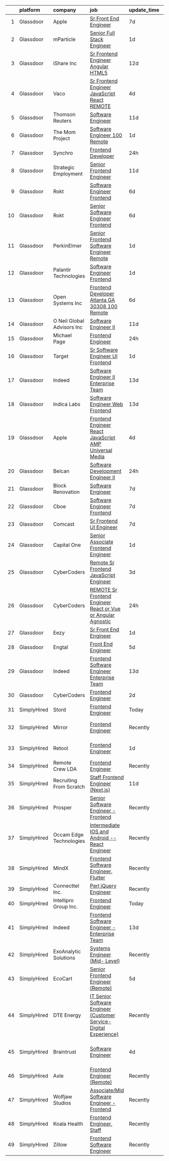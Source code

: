 

|    | platform    | company                     | job                                                                                                                                                                                                                                                                                                                                                                                                                                                                                                                                                                                                                                                                                                                                                                                                                                                                                                                                                                                                                                                                                                                                                                                                                                                                                                                                                                                                                                                                                                                                                                              | update_time   | location                       |
|---:|:------------|:----------------------------|:---------------------------------------------------------------------------------------------------------------------------------------------------------------------------------------------------------------------------------------------------------------------------------------------------------------------------------------------------------------------------------------------------------------------------------------------------------------------------------------------------------------------------------------------------------------------------------------------------------------------------------------------------------------------------------------------------------------------------------------------------------------------------------------------------------------------------------------------------------------------------------------------------------------------------------------------------------------------------------------------------------------------------------------------------------------------------------------------------------------------------------------------------------------------------------------------------------------------------------------------------------------------------------------------------------------------------------------------------------------------------------------------------------------------------------------------------------------------------------------------------------------------------------------------------------------------------------|:--------------|:-------------------------------|
|  1 | Glassdoor   | Apple                       | [Sr Front End Engineer](https://www.glassdoor.com/partner/jobListing.htm?pos=118&ao=1110586&s=58&guid=0000018286926fa0a03ed787869c70e0&src=GD_JOB_AD&t=SR&vt=w&cs=1_eb2eaa40&cb=1660115120628&jobListingId=1008049134428&cpc=AC285F3A3ECA6BB0&jrtk=3-0-1ga394s3hi9go801-1ga394s41jflv800-a6664dceee38e769--6NYlbfkN0BvKrLyj5gPmtZO9T8euul8TCxuuKNOtzRJOomxnwSEodTz2Bc-sPZlt2Zgji_QUXGCs1nJgiqYxkdoYKxlMSy-oSO6xbyQunhuIHYhFAkRdBXPAM_JekksZGz45q9c99zbFIP1AzGzJ1Li8_Jsigj3uJYj9lrEAXf_bSccBxPA-qHF33c6y5zbtHcvwkt_e78ncxxA9p-gGNygyyoF9UC0b4zwTrrM7oKbqw5ysFjcXkX_T50-QwZ93HHZExZ37HIaInR7v7Su7p3mJtWUkIIVegXO9bI6iwIA2XmhfE1-_mwiGNeLJKOZHNli5_q5MBjf9HHmg_L0iuabVNKicXZIfTUOPmzDwky91zkbfl5BFzrqZaL9BeBU1h7UkgVwcEk4dh4YEqPRKDgpEid_-KKalKmqaCyVEWxl2fXVUuNtT_NxW8yMNtE-ErD3ROc190zSlO0U_Dz9fEAhBJUeA1To9K-UQzDO1TMH942yXMI77FUd9IQxI5QPHwThcyg1ObO3sripk8ha0uEThcnttoLUsun3qtDpntvxlajCd_z9Ki9StAzDIU7RhoO8K2xEZc84nJjWd_SFrpqOE4TXhvB6Ty1KbZdMEkSj4FFwUtcl-i2HPhaGrUnBajsz6TjvCPQ9UDuBmIw8vwGNNavZgIOIzw0IaCJyO_w76TyejIq_-p19OaTbyUuQaWeJTO_JtUgZweQVRFg1Zi3tOP7H5zHSXMBHgKtDlSNSmQEXBCZ6Po8XOv4OE63WiDZ9axM634Nie-bobBHUPC2HUM1Z5C0XY7eeXbZkvF-l4rHZFUU68xzCm2PQU_NGuhlBwGsNQ3nPZ-qUspRHasAWKIYZPrmk-0mmorDU0jd2uVvmBX1GuYGqEfVw-mMrJ8ACMHzM0szU1HBwGyGcC0FRbO0o9e85CXa6L3dx9YnavTwB7OVbLt1PulrMS_l3CKK9H96levs%3D)                                                                                                                                                                                                                                                        | 7d            | Cupertino, CA                  |
|  2 | Glassdoor   | mParticle                   | [Senior Full Stack Engineer](https://www.glassdoor.com/partner/jobListing.htm?pos=129&ao=1110586&s=58&guid=0000018286926fa0a03ed787869c70e0&src=GD_JOB_AD&t=SR&vt=w&ea=1&cs=1_7c4ce6ac&cb=1660115120630&jobListingId=1008060678077&cpc=AC285F3A3ECA6BB0&jrtk=3-0-1ga394s3hi9go801-1ga394s41jflv800-16b993c3deab13cf--6NYlbfkN0As4jd5aSKiW_uIisjgg29AJq4kDcBvocvbMwgV2qt84RZnmGr_1l1iBSOC78XtD-ieKEvIY9gNBg88atMD_yTEvmNkWBZzXqxglfcxPTSDRMGlkRP8QNWV0_ntJnsE9CWGN-5z7NzG8axF4ezqIljLiZ1IR3NE82Zg9VjW07YzshrR-P4sXgA8BdTkzwIMamZ09iCorNzt7_5qN0wPV7Wqklmnl7OeRsNi7oTOnR6Mu2OMFda5f5AIc6YIWoC0jZpB6GATR01FFT1HZvk_Mz6extDTcZ-LLSY25e7o5MOHiTXH--1CoSyZsSzo83UzalrwfIjUXSH_qPOyyM3nR-tzVmY4RSGQPK2_KFaMIpCemH37ls1ulWg-RLxx90hlW2v2ldioN308vrsJl_xRgVSn9rfR_Mmv_z6xagmIwa2km_ldlSWgCN1_olFCehdWbDAKuTESDLfvmXnTrhA8zFuF-bK9rYe05mmN6YMnbWMMc8_VkXoxBf_HLHvD3kbeiDG10rY1iPrqxA%3D%3D)                                                                                                                                                                                                                                                                                                                                                                                                                                                                                                                                                                                                                                                                                                | 1d            | Remote                         |
|  3 | Glassdoor   | iShare Inc                  | [Sr  Frontend Engineer  Angular  HTML5 ](https://www.glassdoor.com/partner/jobListing.htm?pos=101&ao=1110586&s=58&guid=0000018286926fa0a03ed787869c70e0&src=GD_JOB_AD&t=SR&vt=w&ea=1&cs=1_517aeb63&cb=1660115120624&jobListingId=1008035622507&cpc=2074D803CCF591E0&jrtk=3-0-1ga394s3hi9go801-1ga394s41jflv800-dbf0b3b27813526d--6NYlbfkN0D4nuovUOU2dPryPr7-xanE7ZFWASvaSyNm3BqXIbrO0g7KbumF70tKSTClwXMW9Nw6ylBgWEbP-wA7LdPub4uq9xNNR5kxVbMAop-p3QXpiL-QWxDzoxoeIDI-VxQmuAWK3NuHlhyKRowiFnZjcm9a59Rp01YIwTNAq3zOOVt9YeqZcgKJ1yHOVQpZ3UlOcralry45p83-Soen4bzlZ9UOSMrPz7YxFJRtJ47SEUTu9JII2i6fs13hUAKrmjwIl96yVRQ3jdozTboFq8Lc7NXY_Ew6GMTjOZkr7rqQ4WNznXWpg0Muaur_OH5RIKjxhCKjQpxAChiE8THKaIvEJA72M5iE7iCnyOv8lG3mAkTmmf7EoOhNPTCbY3hoaddRj3YBp6xKXl42T1FCGxRG7lzQ_zu83B-UQ1702_FlIbvD2QRaGOl60BX45byLdypNtcYRLsenTuUmptlI5Z9xPP08C1KRnU4wR7KsvA1fwS3gT8zhpRrrEpsPeK9NEAGJgJypjRN2brshNXAIlUM-GGmqiy4ElD_N1VU%3D)                                                                                                                                                                                                                                                                                                                                                                                                                                                                                                                                                                                                                                                                  | 12d           | Saint Louis, MO                |
|  4 | Glassdoor   | Vaco                        | [Sr Frontend Engineer  JavaScript   React    REMOTE](https://www.glassdoor.com/partner/jobListing.htm?pos=128&ao=1110586&s=58&guid=0000018286926fa0a03ed787869c70e0&src=GD_JOB_AD&t=SR&vt=w&ea=1&cs=1_81957af2&cb=1660115120630&jobListingId=1008055721737&cpc=AC285F3A3ECA6BB0&jrtk=3-0-1ga394s3hi9go801-1ga394s41jflv800-e62c4fd888b324f0--6NYlbfkN0D_sybMACCpf9B-677oK5j6rPldVB6BlrVvFjO_o-GJZbzuF-qh4PxErFUqfUsv_6vIiSguUh7rCcaoOHjuC4nwQWHyVfE2yyD6choEBl_OTJHzOm1lN3PimmSRi7JZxbA6f8tQ6CxNXFWV1Sxa-oxONrmEhqtFAIeB8jlCAXyPhM5BWErqFyVaKj-LSHZcnSUDvtc8h_i-fdUzDbVpiJz60BU74fNHK4Eeb4N909ShKIFmbZjPUaLn3H6NbE4BIPgq29RB108hWv7qYUfJ4Q-1FMcUtX0nbzApnYrhz7d0SMOq6ITg9Fa1IrRYnHVDEUVHcmJ0AoRp02SBfsyFP-E_nc5SbhgVMH8iFiTS4m7HcUJHrEuP0cVgLDFcRp5rF4kVE18a2HtPBL-rD_vXInl6ivtbjY6dF5YhbVxNfic_0OywXRXm9YECUZARYI6bvk-82Fe2K0fZqhno4xlf0uQGQCfANHPi_rUU2yyCu5PgbHjhWnT8TSeNqpT_MqUhdJKG97QnOOP021k1hsshotP6mssGuX-S1XBbbMI-vU3KLQ%3D%3D)                                                                                                                                                                                                                                                                                                                                                                                                                                                                                                                                                                                                                                        | 4d            | Remote                         |
|  5 | Glassdoor   | Thomson Reuters             | [Software Engineer](https://www.glassdoor.com/partner/jobListing.htm?pos=111&ao=1110586&s=58&guid=0000018286926fa0a03ed787869c70e0&src=GD_JOB_AD&t=SR&vt=w&cs=1_749faf1d&cb=1660115120625&jobListingId=1008037643607&cpc=AF02A54CD0F60729&jrtk=3-0-1ga394s3hi9go801-1ga394s41jflv800-c6047a9c90889601--6NYlbfkN0CjNG0qDFC9vBxfUJnRpXh8fasJ_-3AjV6caG0C4DoAxPxWfF7HPa6N0c8YxQi-oDAWFXCzFd4WqG3YvrJguhwaOB5bUsgunsto_YKdHxdSf2R7Ye8NPA9CFAnSGw6o9e_iHc325IGIZkU0WDaj75IILyQPTCVrGwFaqLKPPOr01Ppwjrt_ai3bBAjv6lmsTUO2la0VlZHgVDy7QoYclqHLWTDwGA0h66lzImitx62XT05wYhDlzKQj_iHWL2vC2Ul8uT3mmsBq142sZZ1LNzBslux7tALk8NflO8vqjDB3CHtQmk4Eq9MNpjO1YZCtxZYT0qV7XSdHmeYkW7w94jeQ-cBzsJ1aPetkpjoMWXTi8xnA5F1jxf1DOqqHomDnwNUnnRZr3yxK1ImHwFTcS4xfjywe4fIJoecRieGkCJBfr-wQWAm81A5wPORr3WF-4xThxOIET7B3_33sexzqL3imm20PQu29SGOO-a-5U0ac1y10GgXIXXsYS4tg6U1EK9IKc2pgTqs4IRvPuntCVwOFOjQYYNiJlRjNnyzEJmMJlQXR9WDkvPCEu3tlZft7J3LTilwbceydCRLzKszk9RYp5zr8bQrCUJt2kTGAwBQmevbpxEHZ2oZnebNuMjNVdYTSi-xM-ycmb7CzX8GPiaOGbExU3_iGZ20u_cXD6cvmnbspnNwhfGEfo80xtGIs9NIQLT3w9i-Gz0Zb7RBiuwd1S2on692ckC5_53dpZLUm5ObLSuTiWI7XIqwof-EsLWAnOsUXU0qVXLRz-urgvxJXs0qxClGXqdpSJErosXLrKUr23vPeoCNd3i3pP0ohBnC670UEPSJElMWZ_cxqSrQ4BJEwU91FnwxoULlYmCn5uNAI0axGUlxs7nImNxA8JLflHAEtP-HoxikESHbIXGt961T3TohzsMPOlqXKQ942rijqU1p_zJNQeT2n9NpDnLAW7P8csS5m39NOU-knJreEwtZiJAFsa9gGaeLafe-lmN0LVlSFuOqIeuvgWckXV3fA-dhKHqcagf36EKcaCtIjNBt-IdvngewVE_hbuw387JIhmWI0XvMdJR1BuKWoIZAZZ51OBvgmGg%3D%3D)                                                                                                              | 11d           | Ann Arbor, MI                  |
|  6 | Glassdoor   | The Mom Project             | [Software Engineer  100  Remote ](https://www.glassdoor.com/partner/jobListing.htm?pos=116&ao=1110586&s=58&guid=0000018286926fa0a03ed787869c70e0&src=GD_JOB_AD&t=SR&vt=w&cs=1_f2bd13f5&cb=1660115120628&jobListingId=1008060831082&cpc=26740BCDE5E48596&jrtk=3-0-1ga394s3hi9go801-1ga394s41jflv800-acd80b9cc5a806e1--6NYlbfkN0BDp_epf89aHDQhKpPegNJQ_ldQpEFZQsM9OcONMGxWx6pU56EKHF58QjVdAUvn2gVxaSg2G5bZNzDAjOOxqMf86v1A1c6CLP8mu1Zgs3ueKH6X93R_4ptPqpJ5xiS6qqRRM1l9Y0ONTW3JhE5S8JlOIriSYAG90-IVbXiD0_FnziNwz3JsD90CyGPlExRVwiak83zhFsI6sWqUcYVVKar-epOTlrbJBVlAMT4_Cfxnlg-VDA82CdCizmsB8VHK4QAgK6SBPYuF5sSR0Gpht0APYGSjY8bHWYIntlSmmoMPsgQUpFkxiehtyEudiukYwpybwcbMyBuimmo2jybsBTkqtuWuRxkSydBQdkEm-G_NDyeMfpjs1WAwu8euiMsAzjbQcWaZ-jz61pqBRF-YStKDJqUk-Khe5ZuqOPIEkQnHtDQ94yfNKylwO0UpcPaCkMsmDqjwzy5z1CtAhOUVogdwMTb-An2oNQGgsbzT2uaF3SheQdIW61Ci63Vm0g4aE05iEaEwWZupLuUZs18RlpBLUL_rUgeXOn0xyzjCV02ZvGGndIBDG6oFigQJhFTvssBO_7tEp8VfPA%3D%3D)                                                                                                                                                                                                                                                                                                                                                                                                                                                                                                                                                                                                                                | 1d            | Remote                         |
|  7 | Glassdoor   | Synchro                     | [Frontend Developer](https://www.glassdoor.com/partner/jobListing.htm?pos=125&ao=1110586&s=58&guid=0000018286926fa0a03ed787869c70e0&src=GD_JOB_AD&t=SR&vt=w&ea=1&cs=1_756b0ec5&cb=1660115120630&jobListingId=1008062567029&cpc=FD1C1DA32C38CFA7&jrtk=3-0-1ga394s3hi9go801-1ga394s41jflv800-33ee61a502e24efb--6NYlbfkN0CdFsqjcZPIN2dVUopm3rJJcDUB2qBmhkTZpjpTsiVYZhr4duka2zZMVMv-JwLrlYFRjJufTXrxBOt4nk6j0QQ21xqEyF2wDygvwV5PXwahY_0a_Y4BzNuolN_OGcN6thmM6ttVkYooAN87DQTsjKhDvD5wjgBtHBUnpPJhDC-VgH_cIoZHGGvLba3Xjc7eoYaM0DtYcd6VlBCu5ES870WofahicAJLGzfzaeHqFZFJ2MLyUHupMyHL9F0DUq_HYpBQKdoqAuPwmtAEO36kOwDebHKXcPHED2CiSGWyXLe7T36YSdlyhbldT-sydFovz6QGXccn98uc0rwIeS0XTztPIIc3BAw8MkDHX9lnh83c05j7wnLRaCe0_jx5eWV2G2omopWB_dTtN45QbeaR22ii7OWaTwtxE_grvRtVgPHEy96nqIasXfdeAAJ_Nde2UV2vogjBCnDEih9XS8ztT5Xyr8cRgBf6O9X-B6Lezk6IWfhw8QMj-y81T2JEGhEtUB4WmKXk8HGuqOHATybD_8LE8_oMSoByZuk%3D)                                                                                                                                                                                                                                                                                                                                                                                                                                                                                                                                                                                                                                                                                      | 24h           | New York, NY                   |
|  8 | Glassdoor   | Strategic Employment        | [Senior Frontend Engineer](https://www.glassdoor.com/partner/jobListing.htm?pos=114&ao=1110586&s=58&guid=0000018286926fa0a03ed787869c70e0&src=GD_JOB_AD&t=SR&vt=w&ea=1&cs=1_e1abdcdb&cb=1660115120628&jobListingId=1008038777890&cpc=8507CEB59E1C6AFB&jrtk=3-0-1ga394s3hi9go801-1ga394s41jflv800-68f76e0fad1aecd5--6NYlbfkN0AKWvSE4sqLrvmChH3oy7SyLhGz62xmrQXLRHvtrs5R_Y69W66yYKFV8ztcxLcUTtXALnfMORh6S7MC1WOFEixmrcDNsJ73CPYMvbL6QRJulhNj-myfWV6rVfZU5JHpGL0c3G3Sx7WTOBXUjeQehrnA_5xVgOODcfdLqNMQNhsho79QNFrzW2vc7WyLIO7PPTyeNAYrnY0tSxgWkgg_pc-5tkbkbFsHYUHwYUDh3fS77GVH3JNGijAXGMmkSW1m9JIuY4TtAFRC_S7W5fUlBNLYFLEx7Oi1mGjc1XAKddVAHez7bJ7YWs9WRRrfCJL5pl4UuDZS1JU6WpPzJBxlLMBwqNahTZM87rhqDjM1uF1WkWkHwXehO_ak94QeEZnwTPOkzjxOrL0eW-2bKjRk9NzgmOOEhZMN8lLEjQT9SPmTknqViJ-H3_9Gvez2a0FF4iDqsnGY-nKYtagPz4OrAnCruBjiUXgOMwScS5KYljwMA52dDOHyIzzM3COC0bm1aWR_HjA5Uh55pMES7EzaPTRlb7V4pWfDqZsWwe1rBv3P8to0eubjI1wRjMy2etbcipcCpzCRdhZs1g%3D%3D)                                                                                                                                                                                                                                                                                                                                                                                                                                                                                                                                                                                                                                  | 11d           | San Mateo, CA                  |
|  9 | Glassdoor   | Rokt                        | [Software Engineer   Frontend](https://www.glassdoor.com/partner/jobListing.htm?pos=119&ao=1110586&s=58&guid=0000018286926fa0a03ed787869c70e0&src=GD_JOB_AD&t=SR&vt=w&cs=1_8ed8d2fc&cb=1660115120628&jobListingId=1008050111332&cpc=D2F1DE17EE1F43B9&jrtk=3-0-1ga394s3hi9go801-1ga394s41jflv800-a778ac1637d28933--6NYlbfkN0DG4ntHtB_rMsnfhgmnSvK2brktLme1L4SiDeJjQ-izrVOLqRJ5-yjEhSyAj73O13TRz82Yll7itocOJgLUue3dyfsmm4_me3JbXx3C7GcG08lkwyF-NV1Hx8z9SLuBAf922tAIYUFIRjZ812XSBTzZN2IZRyYKEkfNkXK-RP-44TjOREYXS3CZ60MFM3BfwNumPBg52kgAK5PWmgyiR0OLr-g5eqMUQZufSd-RxNFNmWiM3wR7hF8oK9XlAQRAmmf4pOV7gz63_J5EVAQBRXncGo5XzONYvbj-Nw-_-_P9h0IV96p6CudM1PpZFgY1QC4Ma7eBpTZMnO7LwVdtlj7VRgKuzKnHIWOMq95JVcv5HqEhkEoCmkttr7YSmdls6PLaOljqvuPoBBvir2KC930FhZhAYJDVwJNeSzrfVZJBQ33lrD8r2zAmNI3IYagyuKGk5jsbzZYVfRpU2rVRrU821KChlpQve9uI0NKQ6DVtpKqCf_ErDKT8kapJzFdFIRVz0L-WJnyBD-GBcdEVHdVquDO3w0pK-WpdijlqHTgmO8hAst8Gk52_54tNHFg2oEv2Ls2RtzTfnUyTEtlsDL7SPCv_1g6vKvib-61ZodVD7bNU_DcWFJ43L8_NOSWdrm8utqeHzDyDc8Dr3xvLDbOj-wvkkwZUege_Dj6Xbvc-MokWws83imy90XxTyaDvFhPH2jMrq-lYQskXsM-o7gd9M6Sofv4SqzhfADgsC3bxKXC6yTWVQQIfqSxoveR72SUdEdCDb6oAt35dk4GeOeqEQhkff3XShlR2tX5GklMdQDydmBkPNhu0XAhPkskUiLsGLBrhjnMFkx7UDjlsau4vM6k6JLD19lw8FGd6JgrwQYSr3GrEjwUKJm1N8yxuPU01mNas2CHYhW6iyPGk5VXMN8nkLRl5LaVHmM1gcTl6O5BGoG0aq0ffQfTmmybXA6CjcCcviSkpgFbgX_VgGjQ0)                                                                                                                                                                                                                               | 6d            | New York, NY                   |
| 10 | Glassdoor   | Rokt                        | [Senior Software Engineer   Frontend](https://www.glassdoor.com/partner/jobListing.htm?pos=121&ao=1110586&s=58&guid=0000018286926fa0a03ed787869c70e0&src=GD_JOB_AD&t=SR&vt=w&cs=1_a90231bd&cb=1660115120629&jobListingId=1008050111327&cpc=F5E96E35A1725171&jrtk=3-0-1ga394s3hi9go801-1ga394s41jflv800-8edcf20397f98696--6NYlbfkN0DG4ntHtB_rMsnfhgmnSvK2brktLme1L4SiDeJjQ-izrVOLqRJ5-yjEhSyAj73O13TRz82Yll7itk2nQaGCJUU0QTvbImiboH1vs2nYNd4iDn8BMHJDux_dXJs_4nVv9mbG9bgjrnru04fWQr3dK-cokP3hgL-QRhhboENyKT6xw5a4tihKqH3z1qg7FvvPjERM8DnYx7VQJLt8DK72megdrITaNPrYh_qhOQsvYF1m8LkllfKDLe4f6mw19AT5PFvd28b7zAfny5bSdF7zWdM6nq9PBc7lrrysZWnCAJbD688I-6N3gt-OMXVPmuQCmsksDaiyhPyQTEy2RekjAcyBjtplDEA4ZejexKiEKL3Bjo0txZDG6civHrf-nV5TfdnNO5ugTNr40s38_JFV0d2Tv5DljEoDwahzLwAOnCtYa1JZ4M6edPC77Q2vq9UQz-Rmj6aUgISjHfP2DTvOh9mDwrfI2lesWOblQUm6L7_s_5dR-8TTEv97Cd5pL-PUEAWSa8JlnQs_iceyA9qfs-8hzwlYH-Pyv7opjpj39aLECoW_b00auTLa0wdoxSYtpb3lurSEmd3ck2K81zbhFgVTjuKFbJr0Au_lBR5b_pebTwaiYszeDYl_wMrtcTRpm7fcJwx0n71GKn4pcRyh-JZqgW9cgepqKZMXEcnxJxdAmucGVkJmDcS8s0ETv0oWFptYBqhxwfIxrhlXR0DnKD3STDEHnHqZbjXOWtKGxtkhge0Ayg18kX9-LQMozJCRnsacqbEW7gs2mIEEDEivtXhDTVD6pRTnVtUIDN5l_Dl5DejiNlP_FGF7-_XUF9ZT9MXHEd1aJh_4EKb4niqWI3GU0_pr04skEz4itNCjzAQ5QnNnaqfyXqTlCBYmsn9IaKuYJgSpC5iCJRbClk-gTsiAFlHyPF6gymNX-LUN-hvEiSGCvo2Xb2NyXDyVp88r_zsZD6S8X3RtJzajrVH3jdqvR82joh8PJgU%3D)                                                                                                                                                                                                          | 6d            | New York, NY                   |
| 11 | Glassdoor   | PerkinElmer                 | [Senior Frontend Software Engineer   Remote](https://www.glassdoor.com/partner/jobListing.htm?pos=106&ao=1110586&s=58&guid=0000018286926fa0a03ed787869c70e0&src=GD_JOB_AD&t=SR&vt=w&cs=1_408fb8cb&cb=1660115120624&jobListingId=1008060756353&cpc=149B3D5996025BBA&jrtk=3-0-1ga394s3hi9go801-1ga394s41jflv800-26f1f80a28c0e0df--6NYlbfkN0DBy0pnRDnMyJusyxqL8SoipgPg3SpcIPOke8p4f-rf65JLATO2hz8crNfgcTIudiGDqGCOiw5GqYK2ui4hqD91kfWOJOmYHxp2DykmhvzCM_HzrZAqGZSdbb9KhdNJLRoMhVBH6UY7fXKgIfCH3BI5fKF9NxWKtGzeWXmmSf6HU1hzidshfIlbjvdLE73d7R6olBvAN2k2z7Y4cokAWkgaa6K0Pujk9wiDQ1vMdMDroaqOXs8UN_rjQxqZO1_q8ByZlYdUWFIK9coaZ99K_Nmm_-fqnaKvjlI30YTm-6UYc4vytOsDRh_TiurICzK1ZabfZfKAQToJasjkDPSDYMzTgq8Tn_a4W7I9aYosmAiTr5gL5aUrpIEPpZX5Cw5Sq9koam4EkdWgq2Ek3n8kEcRlnC29y25xAq3cPSOD2O3dfr3gkz91x9DtzoxG_RC5M5I%3D)                                                                                                                                                                                                                                                                                                                                                                                                                                                                                                                                                                                                                                                                                                                                                                   | 1d            | Waltham, MA                    |
| 12 | Glassdoor   | Palantir Technologies       | [Software Engineer  Frontend](https://www.glassdoor.com/partner/jobListing.htm?pos=115&ao=1110586&s=58&guid=0000018286926fa0a03ed787869c70e0&src=GD_JOB_AD&t=SR&vt=w&cs=1_31ea6914&cb=1660115120628&jobListingId=1008060481070&cpc=F41FEAB56D215062&jrtk=3-0-1ga394s3hi9go801-1ga394s41jflv800-e6cc78660df2eee4--6NYlbfkN0Brd2bbJv--kwJLf5E6dthOUocw0FyT9949Kzz66cUevmgVuLUFWYj_raqBL5h1rfbvwaIRxbFYW5xZfj3mU2Hu-r3qUipgMsFzAztlmxriDzqsco7uzLdPlSiqenJ-VSaYbZ2vuU1TPDHWZksPbaCh0rHY2KBGuAr8x6G4XSK-r9FaxaKbfcoXrLr4jFaNNRm2Uyd31fYS8j_FUr8ctWlmIm5lvUO4dk9Awkjwes3Ce4YNu7V2WpfbvL0439ffonQsrZ_K_90UjgeAcethfmovu2nCR-RlpyDHC9hNsXD17K0WeAMjfr_RWq1WbIp5tCcaWVLAo-YghimQ23DqO29_YIRPhc6qSJGjOm-rCdjWQ5QeoqXVDMn-B1XHdBAj1pA0vJPnXYYl-R3opNFO2JB1eLLn-yzgpmBaYZGMTHlbDPZoBb1WhdHc)                                                                                                                                                                                                                                                                                                                                                                                                                                                                                                                                                                                                                                                                                                                                                                                                | 1d            | Denver, CO                     |
| 13 | Glassdoor   | Open Systems  Inc           | [Frontend Developer  Atlanta  GA  30308   100  Remote](https://www.glassdoor.com/partner/jobListing.htm?pos=122&ao=1110586&s=58&guid=0000018286926fa0a03ed787869c70e0&src=GD_JOB_AD&t=SR&vt=w&ea=1&cs=1_5a902b9c&cb=1660115120629&jobListingId=1008050737793&cpc=AC285F3A3ECA6BB0&jrtk=3-0-1ga394s3hi9go801-1ga394s41jflv800-f8a5b1efd84360e2--6NYlbfkN0Be_sl0Zhaa_3MMHf9y-pC0EvmLefId2OGoeYwe1YN_y3og8_Ml1cO8UZu2cOkOaC5v_x8MOfkk-0Ia7lNL-rHU3BzFCLmqBFskmfS1c1Il4qoIGOpd72dWF6xOobaPg_lbT_WCpUdHM3wszL_yJSCD5yDG5ZFg1G8c1SZ24RlPTUK-6nMV4VTMT_86TZ49d8_zSEu0CWJ_ug_Ib_REI8QN6rNOkYH8U51WyptdFqj4UIOKPYOUQJVc1Oft5qy6Q-Q7m--QM3XCgycXnR9OcAMLjkzvPUwPxNgFJg7_35m-K5LlkHy_UcKBqRUxetXwajULK2fxFvLh6pBiHPmJROuAh5CnCNIyPMAihz9BSYKzXh2_VVVim-DnTHpkyKANZ8kYbRvH5kreLGNAdG4Y8GuN8nQfIY5llAUzoFUjeME8rhq7k5eys2uUF-p_iuyi--tFpJzMXWbqB9ho37eQRhZAxSA9kpWyURTBiplsEeXUhg9ut3rwMTnVSZM-5gVxbSVc-woBJY_xxV0TF3xOQIHI-OKGW-EO6GH-xcJOMI_ejQ%3D%3D)                                                                                                                                                                                                                                                                                                                                                                                                                                                                                                                                                                                                                                      | 6d            | Atlanta, GA                    |
| 14 | Glassdoor   | O Neil Global Advisors  Inc | [Software Engineer II](https://www.glassdoor.com/partner/jobListing.htm?pos=109&ao=1110586&s=58&guid=0000018286926fa0a03ed787869c70e0&src=GD_JOB_AD&t=SR&vt=w&cs=1_12914a3d&cb=1660115120625&jobListingId=1008038261564&cpc=5075878B7C32FFAE&jrtk=3-0-1ga394s3hi9go801-1ga394s41jflv800-d66ba5854e987904--6NYlbfkN0BPRp5ljO1pdajOFmr7nwJ4KTDI_QQma5YWAOGfYtS-fQJfThGLSNgSUnQXTglJJra7cLZcV-nPCneSNTqHskN19X_PkDFW7HZj2-8VTgXBqk3DB7jtI45vlIWxMTmYc8wR4FkD_5n4znl-gvL2u2NzF5EkSwmTQehNrVyQnThktfdfwWpeEe9oGjuZputswL0zXigq2mxZmbJQ8KoGDBACJ-4Fn7Tgoi2lHcNJYhwy-k-FxlI9XvQz9IvZv9gNCHjiqiA2hhPMMWNIrgSDalz5Atk3aCl3xevbMheUB50GTLUfcAEi8JU_7dgDF4EBFd9B8ysq6U_yTYCNpgC3CgVAdVoYLBjSfheTJvsxBYQwWg49BL3dwdxNqn2429U4f0-tTCPCH86rjlwYDQvlgjdj0FJWZaEopi2rRd_arfEcioqzGzy_GcQTXvj7RqW5_Hvq3mD26yrNviiEaSGPXnLdA4-DsN_cEUdRX5N2hEHj1FaQkSLFX_mACvicZO9Ij2H3Ip2Cdu30eAOZPDCnNEOvWiIqpqcK8-Q823pfSVLhCAk0HJ3SUCXQFZnczw_G7eqb3oCB6Mts8RyiIEwpWpFYL9Hh7-EQm2yq53Xdf70ETaHRGoVhV6n17CMeM4NgV0hkKSInuk5EeQ%3D%3D)                                                                                                                                                                                                                                                                                                                                                                                                                                                                                                                                                                           | 11d           | Los Angeles, CA                |
| 15 | Glassdoor   | Michael Page                | [Frontend Engineer](https://www.glassdoor.com/partner/jobListing.htm?pos=120&ao=1110586&s=58&guid=0000018286926fa0a03ed787869c70e0&src=GD_JOB_AD&t=SR&vt=w&cs=1_fa458bd8&cb=1660115120629&jobListingId=1008062316186&cpc=6FC5BA77C9A4CD78&jrtk=3-0-1ga394s3hi9go801-1ga394s41jflv800-3b1ff05d33fbcbda--6NYlbfkN0BR3ykMnr3Vw97HK5IC0i9Uo32NXohanwqRY-CI8z69bl4xOa6Yve6w6NlWd53uNOeFnMk69ydnTku0rcY6qBQGM9xEGyBnQwal1P4MKhqPGWsceicVdb0bQB6FUYqbr9y9dpoIwBpJA6b5I5McN3VBcKLs37yPIicHh2M8SgVYcXaXG94YgpHBt19Zy4wzhuVyvvKtFQpbj9Rv8Bmly_ew6ag0agkZQtTqNi_Dt0LV6HX9gcr0xBOVGAc9TBCzxsHgoxufAIkCxvCJbIzjAzbZFT_XAltqRBHsqOoZ49HedZW_IVYPEZ3UJ4imjb9xTRUq5OB7-P_krhPea0vmHrw3Bwt9WB5LemCiSyio8bcoHgEop6bMANAqaI5tMwJmZpaKaDxFygM56eVWqh6KDdUlfqAOv---9rM24S8XTeMoAGKmV-TOgqYxQPZVKnDFfqsjY50ixCyzSM4varXuCf1ldbQs_U21t6qATm_u8y3gVf09tN7t-px558F3zKcoX5tnKeWOnVZmv97aJzAittj_F2grs3DYBD-wWQsZKyxrdGK4OSUKNxlQJrdaXlQoL3RdvXV2GfmTMif2IRsu3gf_vJiyE8fqW6DildfMAIK8kkyn7zfjomWMh_5lE-10bpjlWAktwrXBWNUFkkQ5-EkHOe55ym1O5PeiwtkYdxg36GDhTSWUQH5aP9lhFHNnHZOGwJ3i53Q8aK8ljO0wUwboXUzWjrBVR-JsnGw6T7oTfHkLQelv4otc06bfdUpKgeu5DCHBG-Xl0stHQwSbDfJ2bIVmWL9Km4ld3nQXGvvu94o5mwvxmz8-kvP3gTnlr2ekLI7kO2GfeGEf8DyoLxp_KlzVyiB4XLLMnS49DSwtF1YkiOqayLN8XZbTlri2wZSMLLwOk1E1nPIp0JbE-4nN80JnVP54IZmZ0rLrTS9lua-XhmKFPd0ZINujOCBnfZYO3PzXBJJo3Ol9yqJ7fa8ao2tEC7FF_urPjjoU8kNTn7IrL9ILIbUimDp05qIe4y4%3D)                                                                                                                                                                                            | 24h           | Austin, TX                     |
| 16 | Glassdoor   | Target                      | [Sr  Software Engineer   UI Frontend](https://www.glassdoor.com/partner/jobListing.htm?pos=110&ao=1110586&s=58&guid=0000018286926fa0a03ed787869c70e0&src=GD_JOB_AD&t=SR&vt=w&cs=1_ac8fc6de&cb=1660115120625&jobListingId=1008060231943&cpc=5EFBB0462F9C6B7A&jrtk=3-0-1ga394s3hi9go801-1ga394s41jflv800-4c8eb0c9113b58b1--6NYlbfkN0AgONBeCfCTVljpwzR96jFX3mtyFC--n153CYnqiKkqIbEzGownH_L0_wgVvmdp1a3JyXkWC4SwAKMr9uF2vMxGJsdeqO1cvdOdlTkHn_a9JgVcLlRmjypYwqY0M_sG-X-mBZxixZzkHWz9L1L-L2AUA_uLd6NEOt_NZYDMpdOz4N-50u18IGH-e9zy5se1o9HWB8fBYM0o2us-rkBsPudv7m6pjlROqLtnE5EaWaXzh1O_8EnuZZ-1cBy9mh6sYM0roPU9h7jxJ50veOBWRUTHcCf5beJxr9H-rYTcce7FeHKeA_9l3chjNVyHzBuTCyuC3pnRc1q3S_bkkrUgH89Kjy4EJ4TiY4sKk1XdqaqTzY5sxcr3Ra9sP-ch8SdL54w1DAN4OGsLSO608qoPtTJOKBCL5XG0evqir2HJF75AEt27gc5g3fwc)                                                                                                                                                                                                                                                                                                                                                                                                                                                                                                                                                                                                                                                                                                                                                                                        | 1d            | Salt Lake City, UT             |
| 17 | Glassdoor   | Indeed                      | [Software Engineer II   Enterprise Team](https://www.glassdoor.com/partner/jobListing.htm?pos=107&ao=1110586&s=58&guid=0000018286926fa0a03ed787869c70e0&src=GD_JOB_AD&t=SR&vt=w&cs=1_d4434c0f&cb=1660115120624&jobListingId=1008033082257&cpc=CA5E2B5B7F82281C&jrtk=3-0-1ga394s3hi9go801-1ga394s41jflv800-27cfbd65a5c6f320--6NYlbfkN0CiRNM7CVr8YueLFKlzwbFWI0o7IjV438l4sVrvKZ0flpURU_mqoI8E-VxPfg2eTCEc-yk2QRtC0YMjmV59zLD8dc6YIBNRVjeau3_bzRAR6whzl4cvJ4z8_qmqWpaXgcwtg2a3P9sPSoahOn1YDLuoQxL1JqXyAJvVGPs2D-d0MmC4eG_wNn8k51vuPexVXPy-2d59dqgFMDisHITx2ea_8Jky1OfSZreUvPMUUNEcz1hYpjAoeEjJhmKeEHYGRxZ-xmXu0zfqwIB30VqnU8wEMn0q6Q5_EF6ptvKOQ-E4me02VV2SjADxBpLHp-9kFQR4pRnZ4FS0Oi2FWbHRa8vbhN9xv-7RjM5Q054MvLShRNBGaNZNYarYaUw-_NMET4N0aDn5lHQd-8S866aSCHkSg5zueo_TushD796pD4canMcW5tsu17fLv12DdS-3zluWLktoYVOnQTtuJ9qpcETihGElhPrmMtObFZ3t2K0rdd0ABobActxekk-_h3x8SBvu4pBR9xgPWKOh8pxe4fuRPp_EafQrNfI%3D)                                                                                                                                                                                                                                                                                                                                                                                                                                                                                                                                                                                                                                                                       | 13d           | Austin, TX                     |
| 18 | Glassdoor   | Indica Labs                 | [Software Engineer   Web  Frontend ](https://www.glassdoor.com/partner/jobListing.htm?pos=113&ao=1110586&s=58&guid=0000018286926fa0a03ed787869c70e0&src=GD_JOB_AD&t=SR&vt=w&ea=1&cs=1_39ac6f6c&cb=1660115120625&jobListingId=1008034229289&cpc=F41FEAB56D215062&jrtk=3-0-1ga394s3hi9go801-1ga394s41jflv800-b2523b8c5f8da23d--6NYlbfkN0Aks5ZCdPrQZAEMPVN0KXV2GylP_Hr7b4nTQbAu2Vnpxd4Ji8BYOlp1ph-th9a5vl76z3jZZMki3soRw5FvFhXuKhU_-etSk4I207NtyoWtZtnjw7yQLzZfWFSozzjE6HNn_8Z486Dln9egrBAw80xzVr1P1BzCqeEPjhTg3VTl1rD9R7JPXHyTEGgtqa2eWhhTrSON1Or_PqT-U3NAR5hpaH5XXLlYtMI9PdUVm2IZzcowK__0yXxnjEZPj-iSindxmBUql_F7NTI6tnOhBoTViJS2zlHk-HIW9ZZB3C3fw4P-FOB7GKYpGPkglwrOusq0gFz7x3JV0TmiBEQ9pG5QGnwTdDB5pM751T2Anhjr0WGrJzULpNhXSmj8Bd6XLFK19g2TSg-lm5_EwiaqLQFXU24K7OvCAatH-gskZEwNNi95qd_5zmeianIJwn80MZPUNAxJqj60IasYuHL6uPmuext4uBkkYw_CxFknJmU6F0MnZssbNUVu_dld4W9tKAaJua7KImT7z3bhZMtPCpUynSQm3CyaJwmA6NawaIhIDMxz2e1iT4Z2hVr6IHaHRJg%3D)                                                                                                                                                                                                                                                                                                                                                                                                                                                                                                                                                                                                                                      | 13d           | Albuquerque, NM                |
| 19 | Glassdoor   | Apple                       | [Frontend Engineer  React  JavaScript   AMP Universal Media](https://www.glassdoor.com/partner/jobListing.htm?pos=112&ao=1110586&s=58&guid=0000018286926fa0a03ed787869c70e0&src=GD_JOB_AD&t=SR&vt=w&cs=1_b932f2d0&cb=1660115120625&jobListingId=1008054989868&cpc=C4A69CCDBB3B9599&jrtk=3-0-1ga394s3hi9go801-1ga394s41jflv800-e5ef1dedff027660--6NYlbfkN0BvKrLyj5gPmtZO9T8euul8TCxuuKNOtzRJOomxnwSEodTz2Bc-sPZlC5mDe-NOaJjYIQikQ9Ep4TzSqGzPSqOkqOIoabUruQreZnw1nni-Idlo1byW5KnsqOjBh2dFey3WWQxIEZvkQrpFPoPp0a4dhv9N-UxpRJfzFuSetpqJHfXI5SbL6di-iz5BK2IjQKI8H8lti7KgUd9HMN_PVKtGRDpegfwy9brkwzWArwntTlR9_8PLLv3wBTUu436PxYGyOb1g9ppVRsbgv4sbziIudcfexGYc5jG7Fzo-aRRoW87irNgl_Yht4Dn6gGltwr3I1GkSRlRKr9lR2KN8jKhzDRuMr-hqJAOeQEtrqXn0zfGmxn9VbEN_EReq4RnmV5l57_Eai5DvojwXkn4tUiAE95CV9fWzrlZ4nF9ylClUxqk1aJWAZrfDnZ97XnStyRechRJkWgOm_1GY2t28PGtpins4emHHtt00BTNTVNtO8Ohcae_bcJPWlmfel7N6xuFto56srQz4DaEd5Advp4ol_zLHPW0eGBbbl6yxemXdlsBqkFsHnS-lezfieC6-KCwBv-CETKQaB0aSR98mrSUeuvbpHw9Yc66nk9ZlUfibLDbmg94rMAb6i4fcMs9FRWlKRxMwafJI4sDNg4AsqGY3m9q33O5blSICv6tAP_ecWGU7pulBffg-_EWQXn8SFMVkVo4OaGBeQ-fQQZBEOxGiQ2CgUjW8s2C8muqGv-6W2wbbn9ATubr48TIs5mC1gOzRNTklQ7nDHDU8QtIfZ5L5OsCs2_83whasslA6uPQlgFOrOnG0WAbBllVodFpHHPR3LLyI9eiRzvNEL5H3DIrvJFl0_bvkJVAM1lN8xUHuJZrviG56uAhv2HNtWWpe6kA38sOWx7S4SxL8dw0W4X5s5t93Deve0_nOiU2Kgp-EBdmYvvirLcsq7aZG2TBsEnVGUfKSeAIl2OXJoKGnjAQY8z6biNNpgBnVIrCqaYZzLLfEp_SmP3f8)                                                                                                                                                                 | 4d            | San Diego, CA                  |
| 20 | Glassdoor   | Belcan                      | [Software Development Engineer II](https://www.glassdoor.com/partner/jobListing.htm?pos=123&ao=1110586&s=58&guid=0000018286926fa0a03ed787869c70e0&src=GD_JOB_AD&t=SR&vt=w&ea=1&cs=1_d115d072&cb=1660115120629&jobListingId=1008063732815&cpc=39A4E8CE329AB187&jrtk=3-0-1ga394s3hi9go801-1ga394s41jflv800-b99f3899257335a2--6NYlbfkN0DXzDzZ1Oulz9LSjzVbF8otUHEujJfFPwzVdyJWZPnyGP21i8g1idx-A-BThzGW7o8xmQc4MabLv8a-fRqDvEBvrICpGhjyvJhjgtNV8tiKKX1WqmTt30hUJkKNJnJN6Lv0jJb8GsxSiyKOgKF-YHwrnOLqJhIyJTIdO4Zv5XWH8TwmIzanqT0Co6qKx1uEZtTl7oV9BQjIEAcrGX-F9-h6S3zNA51CPusVdLYc1pIsxqudqQp5yq4dQf_RPTIBiyLXyBGJBnwSn0pH5Sh4rwiRIqOU1S5aZwSz8qsq6PQeIZol01O58JfRwFVEbwURT1ogNOvgUcXfuCJFZLeVTq0MhIE5LkenxvnENkZ_5AM00cJe5C-HUAMViCNVIKN-i-dkcJW6pcwQ9ctrWNyFC7C8G16I5WFpZnq4GSs6GqwqMW1mZIjRzbMpZvZYSWC4uoj-Teln8UHWb-TtDHiBOHUl_KYsVGOTfx9arVwN2oLhmIICBF3Mvv5KUSrWmkTBsXQgmbJtReIc5zJlrYMNB2-1ebjuzU_96-muiaI6YhPX-XezUYLTndMqB03bvp8aqihAVC5ZXUtiGqKaYa3UTYY9vCoWwYMrX28U3o2HF36nFoBUukHnoN2ZNLyAiEsVbKszRDmtutPqPBc46xASM-TZjZzFY6NfEYln8frANZCFApue6MzNi9l0ZlWjD2J6MoluAZSLltDdc7doJS6QN_GxKX2j9P0qoRCauIZpFya1YChta8Omc7cRKgd9gqizy0w51_sc39CQ2GGLo1qPeUXpBXOn000Y8Sh2VGO2S3OO6MG8hd6HGvnZOwSMPq-OzCo%3D)                                                                                                                                                                                                                                                                                                                                                                        | 24h           | Seattle, WA                    |
| 21 | Glassdoor   | Block Renovation            | [Software Engineer](https://www.glassdoor.com/partner/jobListing.htm?pos=124&ao=1110586&s=58&guid=0000018286926fa0a03ed787869c70e0&src=GD_JOB_AD&t=SR&vt=w&cs=1_cb2fb054&cb=1660115120629&jobListingId=1008048418041&cpc=9DC6E4D8324653EE&jrtk=3-0-1ga394s3hi9go801-1ga394s41jflv800-09b119d75f9bca76--6NYlbfkN0DG4ntHtB_rMsnfhgmnSvK2brktLme1L4SiDeJjQ-izrVOLqRJ5-yjEhSyAj73O13ROpSzp79vSWoBRrAjzERkzLFUoFBWAKUpTMFSVTK7wHth3kTvur8LTU8vbMlKmGmEbf2XCpXWeWEgmNwW45mui0QPoXxs-2ho6-5KRdjw0DsRzC_cDtSwepRQhUtW3M0JU9jqzMqhsNfBimxut5vxgeEi3yrhxeFdv61iBUMk6Ushoq3UkiUS3klT5mUmSns4030RlvJWosMIuX607KUmhIk8eo-oLonhjoHw642nZPOrQUsGUj3_ACNugIWjaiv08--hkO494aOw-G2SZvJgC8J3ae2ZWfNU2nQTahbxWM-O5egkhKDRqxVdP1VqbgOI6kTNn2YXoVikyWenfH7NdauF4vpEABCCfVin36dAggIl2HyzjrZxRdokATgjw-vbQQx8_X_EkgeQm3xlnYx0VLkM71dhGhdjX6MRrfgxsx72BxyTrewEwCkoLyLyPHkGeEHbuHS3VJUHjUq899j5zXUZuDE4G2F97kc1MRB91H8wVllDMStH3OGZaFBCWwqnqFfdZCcxnhHlBf2eSbL2hvXeIvW5ui7AJxqannT8On0aoR2PHebJQCS05_nbIUcQnx9vpxCh7E68y1cVHCg2Du967YSVx1nMQ4qXUM6sL18RyBA52U-DXxJkpxvk5LWpHUCPwRpZXJQqpxvKRsBkxaX95xWAwwU8Jhv4hopSGxWI0GAuIArvuqulhgR5Tz5kKRpLA1npEDybNwyvh_nhk1TV-oyyVAogCcXsM6oyrUMMOIU6HmFEsJDqcoDz-GS7QGNTQ3edOMdI07c4EZVYfT0HeCK88tfks9C0wMGNnUdn6aegRfcBZaduknx8fZZ3ZiZr-SBk4hHPzyVDz7vPChOgydknebB4YgPbZWVy9yFZhiOYYqkJlfGoAsG7zdf8KiGkQj0pIJ9kxxfIxhGU8)                                                                                                                                                                                                                                          | 7d            | Kings Park, NY                 |
| 22 | Glassdoor   | Cboe                        | [Software Engineer  Frontend](https://www.glassdoor.com/partner/jobListing.htm?pos=108&ao=1110586&s=58&guid=0000018286926fa0a03ed787869c70e0&src=GD_JOB_AD&t=SR&vt=w&cs=1_a93e195c&cb=1660115120624&jobListingId=1008047253988&cpc=D2F1DE17EE1F43B9&jrtk=3-0-1ga394s3hi9go801-1ga394s41jflv800-07bce624681f96ed--6NYlbfkN0B9o-LFpB8LuXqJpbGP7iozHqiPShYFfgEYqiL-BA5ma50gcG3KBYEwqi3FqUiMTLO9_qPvFZrv9E1zTHCRuGEpDXVS78D77jQX9Kp_fDvKbMKO9aATVd9GIXQVZBgRh7tStJN1LyhoBd_fTyqmJVDWB5AS4PCRIVFStXTWsrVtAYZ9HFDakJTfuD2NeE9z20nIdsUnX4Uv_68j9BqNGMUjevp5Ht0raQOwPqh7oDqF2JiL7bj3OQuXqbQG5vKNXXpMMs8PQOBjyPKSxafEkE8ANC02l5_hDr1iZJkuVeJWrmypKmJiCko6v9GaiDKSASqYazWzikfs28mE5Ze-uAmXnsbMRzW47ZsLFt6BB1gZmLdp2o7Jzyf_K35oY-G8zQuYAkkip09Lh-JLo0Gq_M61Y3RW87V_IpLt4fUXc_x-wEblrN-Y1xrgjUpf6X_HZQzFM80z5mHfP3J7WtvLWA_oGRHh2Rym1A-ojGW8j21F_pAHSyZ9FQLxf_rn5miuL37wg_K5qsy9KWdvaF-mah3DU2AhNGGJSP8%3D)                                                                                                                                                                                                                                                                                                                                                                                                                                                                                                                                                                                                                                                                                  | 7d            | Chicago, IL                    |
| 23 | Glassdoor   | Comcast                     | [Sr  Frontend  UI  Engineer](https://www.glassdoor.com/partner/jobListing.htm?pos=105&ao=1110586&s=58&guid=0000018286926fa0a03ed787869c70e0&src=GD_JOB_AD&t=SR&vt=w&cs=1_dfd9d7b4&cb=1660115120624&jobListingId=1008048394961&cpc=4050D81B60456B41&jrtk=3-0-1ga394s3hi9go801-1ga394s41jflv800-f7ce7161764c0419--6NYlbfkN0Cj-KmZPsf9w80C8b1WzNVrlanjD2SXJjxuCbUWHsXPZlTAgGmdtIUzoKTi6fK6WvYa47GfCiXGFIOmHDSKDilFhfhzu4cxTxSOwiN-vemInzN0Os34kUtcEhSYfTtB2F6DeFD2-fHcxreITk-QtNNn8c6-jidnNbtfJQPxUuApKVoS_AKrgd4ptZ9DndFY4qUIVI24Hua9lmFctaWE7IwPFaCBQjIMv0owFFbeSb378mMvH-VICx_229Tx--oOcLeeEgrZ08YSOp1EQpetOR4OXZ267QRFtlYKyu22kZtXD8qItNQtaJTm_2rZI3L4Asv7G934QOXCy1OEsh8Y5-IDfEQgKa5lOvmNkftqSP8VQzAmyj4rT9D-B3b1gnCo68Xt-OPJ_1I4LMz_52hHMv0m-mpYudoygF28_sIsIbeVoUrkMxr7cUMKKXY5Oksabx26qu1vTlESpGL5vuMBCYBeuh1cuUrFGifomQAq_7PvAb9kJphGiq6-71Lq0v0_2r1feUo84qN0zKvhysNPLtukjxNI_NZvfQjT8uHyB8ReL0RyB1aUQNF1hlz36wM1pyjyDyUiZ7TxoktgJN7ip6nfaWeo9iOCHRaXYRIVTrBkVmoH_RGtmjcdny8PuO4hsrV_Gp-GGTIiXKQ3WqDmF7vjyHn1IccLR2KZkbj4NkuQ6WnTCCngNnvLtZWFAJZ4-sBG4TqwGmaKXY_BEy9luRRnLHbfHtuWhgtQBFAOCszB9mbNiM37gNFn6br4LqkiQtibUhFlzUlY8btjVdoox2H5pm38z1XjmCPUgkpSRfGDN_lf--zWSEHF6x4k2wbbE4e4xyUHgXebVXyzYVK9P4XHI-QA_IxB7pDB6rOUkytUHYbkSlJ624jYLg4jkE8lyaTWG__w7UXaHhVkGGheqTzXkMZNwJ7g5eJu_5lvKxKqM1glVYoX99kAlwtFTfENCCKCOCOEMgJ202B68fdeHpNpCWO3Lqu0ggTZQfIj2RZY_6OcfSYw-6DZTBhwl0E1QSrM6nG7Rr0fm7z301R-LYAomoPOi5VIzvPVQKaWmulgyQQuLaKDcX40QjcKSQt5kMLQ1cTq_Qi0J_XD7Inav0Fbf1rp28x0qIByw4n8X008QGYzypCBAOTNxgRqrubWIWm7huTliYtIzqlMYfZ3zR-lX7AOzhvjWjdIHFraukZqOq0jeX-Iboou) | 7d            | Philadelphia, PA               |
| 24 | Glassdoor   | Capital One                 | [Senior Associate  Frontend Engineer](https://www.glassdoor.com/partner/jobListing.htm?pos=104&ao=1110586&s=58&guid=0000018286926fa0a03ed787869c70e0&src=GD_JOB_AD&t=SR&vt=w&cs=1_58693f2a&cb=1660115120624&jobListingId=1008060345177&cpc=F9A77EB4FA44235E&jrtk=3-0-1ga394s3hi9go801-1ga394s41jflv800-9b9e17e960624d61--6NYlbfkN0C3j_zLGvpMLCdiZ0WC46XqVTA1VMZzOzKXPhAXwYlrNb9EbKZEg8x0tL4Jn_n-27Wxr3wkLnOY-2xKjIxZymJKAJaqHD6AO5EQMDMixCodoAktbPN4MMDSoFw_qjqL5vOfrqetbCUncZaJf6d6tyuVrQmG8AgUd0eJIRI1rSrX2wrxbPvrKydqql2Y9P5BmC2hAo1GuJ1gG32v7WehbUkjNrcvcIdPkwIgEMJdEqjjydcY9KAX8c_-V1h4UuTtrNv2E7a7FCfLkhfMHogDbgRPgCdmvO8I9V_F3zj2Ojpd7b5YOJj1SPl9dTQJ7AtzBQgn2rZblv01f71ri76_BGMHs-WLvPi09zyjf_vG5nNXY_4X6Il8L-GP4ZnXouSCksXXluYiOAaCHfNWwWcscUTRLo6IhMhelRUju9V07ul_FFR24KwJeFYVMeKOv2IX8IPcJH2dSwwvpQ%3D%3D)                                                                                                                                                                                                                                                                                                                                                                                                                                                                                                                                                                                                                                                                                                                                                            | 1d            | Plano, TX                      |
| 25 | Glassdoor   | CyberCoders                 | [Remote Sr Frontend JavaScript Engineer](https://www.glassdoor.com/partner/jobListing.htm?pos=127&ao=1110586&s=58&guid=0000018286926fa0a03ed787869c70e0&src=GD_JOB_AD&t=SR&vt=w&ea=1&cs=1_c1685cf7&cb=1660115120630&jobListingId=1008057340742&cpc=47CFDC01B3F81FAC&jrtk=3-0-1ga394s3hi9go801-1ga394s41jflv800-c140b6baeb00ee21--6NYlbfkN0CpFJQzrgRR8WqXWK1qKKEqALWJw739KlKqr2H-MSI4eoBlI4EFrmor2FYZMP3muM2pAkOmUab4-7_q7nh-Ts3M_F5KGJtRllXBKaQaZR8Lagc7daxOlJiD9Ou4ZsAS7exnWKhfXYSFnOiJgO8slXzN1fIhSz_54PIDOGJUVwBU2h9rFMkfRfiqG1GR0BCtc2yWKXblj3PquoNxrE7CQCk_-hWPA3PKs8ytSxkup75C6zlRR1Cspv9N0GwcWn7ZFiaxRwDIs4qWOX2q1x63MVgVKUxsu-vE19B0X4_v1IqM1yNigWByEJTh0USgdQ2vopR6sZEc2NTyJ6fmUwtbbJuBZ9uZnr_F8p_nvIi0go6ZVvMHpb2I7g1YV3dKAVHKCQC2awqSVJCT33njMC4e7tqU3Oc3cwruD8wO6MWSEYLUu3YUmleCsiW0GvdV2UbiaB1UkUt_4BDuTjaL9FZTHIGgiseVWXQ14XM4XercyhFfoMrRxKMks8a4ZuIzjUB5J3OZF3XErT768WkzhKdLNSrsLiZ5t4pT8hE2yVm5VS9iPzHW2YXq5LSblyERvStuLWNMvXAPIfoB_ztqq2jZAtwcQ1EeSYpXO9uotgeLXaOiCFzrEQTXcN8llutllsS2n3JuT5Jn4cNL0dzrhvWqLGD0pwAOTHOfQ9kvNrlB-kyftna1fzYvHGptJYXNY5K5u_aQ2hdpV46IppTX9eZtiuFhzSK0iI4OXU1mKDQd1Ls2UcwX4ys07Hy4fc9MTed5v8kJCYfXlA_ct3HTZjfXexJbsFY9GVzBsEMQn2lpR2kaMo22qy8mGrPZ__t_rZavfPoQ_xko0i3k868OXucxnxdqa5xQwg8-3_0e4wqKRNbxBWWnEtluOgUnJfEG7Ab6s4dC5G7h_6X9syEQiGkA5lIgm6tmmTWKOVlgieKlQYCFj7EeyspWcZ4vTKtTDSTyU_ZRnWMgvhtzYzdrge8Dhzh7HsD5qZCNlIsMS-lL8ST3Yw%3D%3D)                                                                                                                                                                                    | 3d            | Lehi, UT                       |
| 26 | Glassdoor   | CyberCoders                 | [REMOTE Sr Frontend Engineer  React or Vue or Angular    Agnostic](https://www.glassdoor.com/partner/jobListing.htm?pos=126&ao=1110586&s=58&guid=0000018286926fa0a03ed787869c70e0&src=GD_JOB_AD&t=SR&vt=w&ea=1&cs=1_d3be398b&cb=1660115120630&jobListingId=1008063654715&cpc=FB7E4A1762AE5BEC&jrtk=3-0-1ga394s3hi9go801-1ga394s41jflv800-6ef14f5396ac6342--6NYlbfkN0CpFJQzrgRR8WqXWK1qKKEqALWJw739KlKqr2H-MSI4eoBlI4EFrmor2FYZMP3muM03bwn0NY0A9hF96ZC_XkRd0nLu0_vpmdkMV1VXXqvEg0H6yNK14rCVVTkj4gf3AZkzj85jPyOfxwNSu7h6ArCXP57jXa04lhnlYgfg9HJNrMCL5osYpPbcPdzJUUumKX-vjXgGo-RsUAp1oOgK0XKrcbLkiyJq_t7UWjtYTfQw1n5F2Rv04MnersHBWZTOAJju9Wub3EvOLp871VDajsUtnPAzuc9QTi8gLWHqDW8zKEWCvuCXm4eUHUwMlP_4nqStbCko2t9BSKi5fb2WShasQ7IKBgVfXfdK7Vo9uV8L1OomcWoheNxe2XldmcbjwRk9bCeWUjsgY-yU_5a4NE3d95qitqYcoo_1I1nKItb4fE_rLozKQykINLlXYAYWnU4CaxwNUQj4N1WKwfsNwBY1616x0O7BjJ-72evQA2mJf81UMRSJx-vMd9k7JbYtoBCvy26Y6FLHo4TOgh1665lwYW8r6pMFfePe6RC-ZNeX8eiqBhfuXSAE5O9xVuEsZqf8iG_ZpYOTYjLw5PyYg1SeUR4wzfn3Gf5yZ2fy_yF9z8nQ2I6MMoxNmOm_-3_TTNL6KH3XRAQm4JGuGTVEaZ_P4bJKhn88KKJtnmO0g_cFrfY4zTS6ACDt8bJffjgW2blX6gkG5czBglMXIZaFMnQZvzU0YVwq7ARccjiSHiDPT3HtZo3JXiLDA1regHvizRozemlrNdanWLqsYYW8URyipZRsQa0bhXbbzthxXaQs_HwWx5eidkPvgVSZZeJ-y-aCitaj6RJRZcc0-fA-fFBcYeHT43B3ra0iFZ-7f-GjrDJxYjAmD_OmxWm1m5bFFUB6GTh2VueBVlalyZsWXtgRgJCNcECZsbN3uA9yXfFZJ66udGQDCAiDDlXxvL2EWsgI-AxcufWDQMpMD2IbRB-gDPIYKNxKVl1XiwDLA8THHZKvjS6csspFfyXihgshyi4NKZbheQ3VfA%3D%3D)                                                                                                                          | 24h           | Los Angeles, CA                |
| 27 | Glassdoor   | Eezy                        | [Sr  Front End Engineer](https://www.glassdoor.com/partner/jobListing.htm?pos=117&ao=1110586&s=58&guid=0000018286926fa0a03ed787869c70e0&src=GD_JOB_AD&t=SR&vt=w&ea=1&cs=1_b9cd1008&cb=1660115120628&jobListingId=1008060479302&cpc=334ABAF5D42DC775&jrtk=3-0-1ga394s3hi9go801-1ga394s41jflv800-05ac0afc7f7fde9d--6NYlbfkN0BdDHiSlq2TKVYTvK036ioTcRDjelCKzvFOpLFiF--0iSZ_aPeCW5NVFLeDaVrrC6epAkh6QfVpR9BRpnZYXwc1NKC5erMdJQluoLgrZEy4QsODGt7Tqel4mvPFlnMKG9gvyGfhrPQmXUxodxJwu78I5ZNyd_2skDsmN1AZQe5ExmEkOnFIe585AbEzEL-WAhxjgbjnyoso2j1D8ql2QKXUFmBHAgg1bzhLhHRj6K3UZh78ZTE9IxUXUS82VUkazwNBurFMm8r4T8Wk0Sz1AIMkFxfXlBZReezMFnovJbp480rL_H_jBP0IkSz3ExapKizvQL1BJxJtLt5f44OFtYfLRjJTXQoScfwBdPOfHYz168yLdB2Ny-IpXQZjXWThhstjd4xeXujC2O5cF6mtZ30tMVoN1pkCa_H_CQ60oa4msL1B0MPjJK8oYkmYagkMZ3lkvhL1UI-YghGu7ThTPwz0Uo7BobQNC6jNjblW6XdfADev6ihLRH9R)                                                                                                                                                                                                                                                                                                                                                                                                                                                                                                                                                                                                                                                                                                                                | 1d            | Remote                         |
| 28 | Glassdoor   | Engtal                      | [Front End Engineer](https://www.glassdoor.com/partner/jobListing.htm?pos=130&ao=1110586&s=58&guid=0000018286926fa0a03ed787869c70e0&src=GD_JOB_AD&t=SR&vt=w&ea=1&cs=1_9ef0a919&cb=1660115120630&jobListingId=1008052522774&cpc=3BA4CE39D5B5DEF5&jrtk=3-0-1ga394s3hi9go801-1ga394s41jflv800-71a444158f5699fe--6NYlbfkN0B7Z8t6fEMDh_BTkcJVPNJicKvZQEBTy5HSwyHa20ewqmyfWNXjNsfvmtdqiCQm-EzowJKotOv_WjYgXr6s0thNrtR8Nf5EbUKEt6ppAYVG2-AQo-x4g793sW2LOxDCt1n9wIYQsco9lmZbJ6U4qZeSMoRdJ9bloGCf4MOchqSjPEb1e5ShRIiaHCrC02WA4DvkWvKudbYQQbB6IZGBQt0SWRFphg1RwlrZMHXytylzMnpML8bP7opvhtHCbQ5IPMJuyYq4Xq5sED1nJMeiMQ2Ai5QeTMbLcCgvCK8pYcgvA3ZYJkDbcvyakFe9QjOZCunLC7BZoSzqv6Nuk-LU2FAfcJdRQvdz5tiBCgWBcpvVEHT_4aQy1SLskWYSRHalfMCBU2xzmR3_M-itusTGvEEMJNiCTwyyrXyk7OEjQk1AV1db7CCJ4hMbxhxLC1YedBzXHAvjjNWjVFW7cvsf6ENosUKqhDLIfdfvjr9Pb7XLUw7dRe6djJ2rzCWZ-EgNS9k%3D)                                                                                                                                                                                                                                                                                                                                                                                                                                                                                                                                                                                                                                                                                                                      | 5d            | Remote                         |
| 29 | Glassdoor   | Indeed                      | [Frontend Software Engineer   Enterprise Team](https://www.glassdoor.com/partner/jobListing.htm?pos=103&ao=1110586&s=58&guid=0000018286926fa0a03ed787869c70e0&src=GD_JOB_AD&t=SR&vt=w&cs=1_126c9f0b&cb=1660115120624&jobListingId=1008033549632&cpc=E04C949A9101C6A2&jrtk=3-0-1ga394s3hi9go801-1ga394s41jflv800-6880b6cbbfe9a784--6NYlbfkN0CiRNM7CVr8YueLFKlzwbFWI0o7IjV438l4sVrvKZ0flpURU_mqoI8E-VxPfg2eTCFcMqyOR2_EOytszhhSKz7KpPy7noYcpbGFQ8YbxN3sZAe_Tq2kZJCZa5ag1QFYcEw80W3Kt03V6g9lYy1JuL92PSf2AA6VnVUtUNWav-SrzYsnb0iB_zBcQFi0lXO6Uzp5-33lnJPaGG8xtjuj0hBEJeAq2O1IrnmgyA3rDgY-ECzqRnpW9DMmYxkvg-VpZmzwvOWxN6xniMD2YtaKoBUQ1P2areX7_Q3C0cJSXqEbovE9tHh-FPaNK_XbPtu53hk6k7u75cC_YGm8BVaPjL3UBCqdygzzs1g5VNFrzjCRrk57GO1Ke2AOzjaKXjh55vd0PvbdYWE2BTSyErDwSbQXhVkZ4ksIrhaQ5jz2K2n0vUuRSLIqrV5T3UmDq8cVhJyStUmKVwTRhP6Zv-1Sspkv9bembM5FgeRdTdXNeP1-YSbvmhYIWPFRDlejdN36n4ZaRuvWlJao_Pcf-6U2d1ukby_LmIa3M49zbrtI-nN-cw%3D%3D)                                                                                                                                                                                                                                                                                                                                                                                                                                                                                                                                                                                                                                                   | 13d           | Austin, TX                     |
| 30 | Glassdoor   | CyberCoders                 | [Frontend Engineer](https://www.glassdoor.com/partner/jobListing.htm?pos=102&ao=1110586&s=58&guid=0000018286926fa0a03ed787869c70e0&src=GD_JOB_AD&t=SR&vt=w&ea=1&cs=1_7f65787c&cb=1660115120624&jobListingId=1008058281859&cpc=47CFDC01B3F81FAC&jrtk=3-0-1ga394s3hi9go801-1ga394s41jflv800-fcd23fd442f5b326--6NYlbfkN0CpFJQzrgRR8WqXWK1qKKEqALWJw739KlKqr2H-MSI4eoBlI4EFrmor2FYZMP3muM3qxPNuNJt_0EmnTJhlvCdxT6co73C7zsnVI8CQxVCTuZgpr3KJX2UeMHUAQ0clI5lwkYYIURrVvi2Ous1mKjv3qqwCYMJT084BAdIvT2CUTtMB3TEIeZ-uRUh6KO8xicyJMtpHeapxYmiS-emka6V4gdhD9ShD-OfOKxTdJhJpp4SGXG2Th8y8sRbAxMZDsHUsWM0HBuLB_K8-x0uS541fE6mcC5uHNRM0xxftkB7JGAJmsB99udXPWytJbrw0nCOI4YXhrNr_MMbQb3rzDJOg7DzRD5wcGagwaX2sNYmnbszDoRJK00WZe7VjnKTHzOjIQCglsgoboOhMsVgw6p_6xFasDfX_oW0Ab_9FY8UCxKJRaloYdRWNYZY-vat26dG1rH9zZngIRf4XBm7SfBjyLru8QWPJ28AMDz4ixhwEQX_VR9HIYcAl0c3JNfVSwDWWqnSC4NYDRDEHIR9ohc6fRilQEPkG1Z1_vWZ6n_NRKoipj0-ZW8h3TY47Q1BTQoBzCFoHYClXZSn442ZsPpMo4xwzTXG9MR1Jeo_xsgip-1QJ6WYjD3RJTU7hgFMc75ORvs_QJ8WH5qb_X_4VeiFvoxM-IYSOSWwC4s76el8gMgtg-LgQhO2aE-TpxHsV3_L0uadE2saHAMnjMgdM8TkrEi674RZkpbBwS-EMClOuru1LgDDQdGhg4omRXuT4ry4UJtABuA_M9Ye__--qphkq5bOTEmAqZWGO9t99eKG0y0ebdtbfykRHKLRXXyhubSiwu62xnUeGAl64dLbIm5orLu75yy439Jg1uHYHwUdcc0Rl_dMQrCios1ZU1Ae2mlzpHh2pkFcBKrZTbkvhGkdBnNeaGrdJMVHU8Ajlx3-oliQOuv6mU_WPJgaD3P_0iUhYIKyS03IMYgEbU9NxKs8rlg6-iLjDoBU%3D)                                                                                                                                                                                                                       | 2d            | Berkeley, CA                   |
| 31 | SimplyHired | Stord                       | [Frontend Engineer](https://www.simplyhired.com/job/N3b_bGlPqrgsDH3sCintlWn8hPr1CC0jE1YfDGK_6590hJcIByo8Sw?q=frontend+engineer)                                                                                                                                                                                                                                                                                                                                                                                                                                                                                                                                                                                                                                                                                                                                                                                                                                                                                                                                                                                                                                                                                                                                                                                                                                                                                                                                                                                                                                                  | Today         | Atlanta, GA                    |
| 32 | SimplyHired | Mirror                      | [Frontend Engineer](https://www.simplyhired.com/job/1usBlvhGylE7XcQfKrDFHQ3BMShtHdNzcIEZv9IJghOGNQmJ_JZEnw?q=frontend+engineer)                                                                                                                                                                                                                                                                                                                                                                                                                                                                                                                                                                                                                                                                                                                                                                                                                                                                                                                                                                                                                                                                                                                                                                                                                                                                                                                                                                                                                                                  | Recently      | San Francisco, CA              |
| 33 | SimplyHired | Retool                      | [Frontend Engineer](https://www.simplyhired.com/job/MsFWpva1cYDqF_3OzMelzFfIww6alzdobMFouLDZwvGIEZDsGTOIMw?q=frontend+engineer)                                                                                                                                                                                                                                                                                                                                                                                                                                                                                                                                                                                                                                                                                                                                                                                                                                                                                                                                                                                                                                                                                                                                                                                                                                                                                                                                                                                                                                                  | 1d            | Seattle, WA +1 location        |
| 34 | SimplyHired | Remote Crew LDA             | [Frontend Engineer](https://www.simplyhired.com/job/-Fkrwb6fWqFurJJjgwx-np_o7iakz_1cKaj7YHiyptGWxWdERE3hJw?q=frontend+engineer)                                                                                                                                                                                                                                                                                                                                                                                                                                                                                                                                                                                                                                                                                                                                                                                                                                                                                                                                                                                                                                                                                                                                                                                                                                                                                                                                                                                                                                                  | Recently      | Remote                         |
| 35 | SimplyHired | Recruiting From Scratch     | [Staff Frontend Engineer (Next.js)](https://www.simplyhired.com/job/exGB1AnLL-Ljj74FQn2zAjiSk8G1eSOJ0IAiKCr20fYQ-vZeaSSDUQ?q=frontend+engineer)                                                                                                                                                                                                                                                                                                                                                                                                                                                                                                                                                                                                                                                                                                                                                                                                                                                                                                                                                                                                                                                                                                                                                                                                                                                                                                                                                                                                                                  | 11d           | San Antonio, TX +90 locations  |
| 36 | SimplyHired | Prosper                     | [Senior Software Engineer - Frontend](https://www.simplyhired.com/job/-AU8oddVldRnXjkxVPuhua0yObwuSqHTjx6l1nmzyX0QBnsNWg-4aQ?q=frontend+engineer)                                                                                                                                                                                                                                                                                                                                                                                                                                                                                                                                                                                                                                                                                                                                                                                                                                                                                                                                                                                                                                                                                                                                                                                                                                                                                                                                                                                                                                | Recently      | San Francisco, CA              |
| 37 | SimplyHired | Occam Edge Technologies     | [Intermediate IOS and Android -- React Engineer](https://www.simplyhired.com/job/pgUt-7dGgWcAxCMf2ZQ9bHjRQFB1eArw3xVX7Y2OduJ4XHVYVxYm2g?q=frontend+engineer)                                                                                                                                                                                                                                                                                                                                                                                                                                                                                                                                                                                                                                                                                                                                                                                                                                                                                                                                                                                                                                                                                                                                                                                                                                                                                                                                                                                                                     | Recently      | Charlotte, NC                  |
| 38 | SimplyHired | MindX                       | [Frontend Software Engineer, Flutter](https://www.simplyhired.com/job/fjQqtdwU--PbPuQDmb84MufXgGFiYAcNQw5QGjOD8FOtQ62dgH7fUQ?q=frontend+engineer)                                                                                                                                                                                                                                                                                                                                                                                                                                                                                                                                                                                                                                                                                                                                                                                                                                                                                                                                                                                                                                                                                                                                                                                                                                                                                                                                                                                                                                | Recently      | Remote                         |
| 39 | SimplyHired | Connecttel Inc.             | [Perl jQuery Engineer](https://www.simplyhired.com/job/_zw1e5a-1fBsx6SXInYNMlyabCXCu0hSfElQhGkeNqS4uqg9Wskdxg?q=frontend+engineer)                                                                                                                                                                                                                                                                                                                                                                                                                                                                                                                                                                                                                                                                                                                                                                                                                                                                                                                                                                                                                                                                                                                                                                                                                                                                                                                                                                                                                                               | Recently      | Remote                         |
| 40 | SimplyHired | Intellipro Group Inc.       | [Frontend Engineer](https://www.simplyhired.com/job/0ole71mdeIWBfP0mv7mbq5-NdtLO_hUPvV5gbhsh56ClFLT-14Ckyg?q=frontend+engineer)                                                                                                                                                                                                                                                                                                                                                                                                                                                                                                                                                                                                                                                                                                                                                                                                                                                                                                                                                                                                                                                                                                                                                                                                                                                                                                                                                                                                                                                  | Today         | Remote                         |
| 41 | SimplyHired | Indeed                      | [Frontend Software Engineer - Enterprise Team](https://www.simplyhired.com/job/Z4j7TFaPTzdMOZ5RekPWcKSk1zD9jy_L7eFxBMl029yj7t0oQi2JyA?q=frontend+engineer)                                                                                                                                                                                                                                                                                                                                                                                                                                                                                                                                                                                                                                                                                                                                                                                                                                                                                                                                                                                                                                                                                                                                                                                                                                                                                                                                                                                                                       | 13d           | Austin, TX                     |
| 42 | SimplyHired | ExoAnalytic Solutions       | [Systems Engineer (Mid- Level)](https://www.simplyhired.com/job/cDlHjSn1_0frzJh4Z4ZMeerhpu4cd1KRQCGCcr7iUtUUCQXwZrtWQQ?q=frontend+engineer)                                                                                                                                                                                                                                                                                                                                                                                                                                                                                                                                                                                                                                                                                                                                                                                                                                                                                                                                                                                                                                                                                                                                                                                                                                                                                                                                                                                                                                      | Recently      | Colorado Springs, CO           |
| 43 | SimplyHired | EcoCart                     | [Senior Frontend Engineer (Remote)](https://www.simplyhired.com/job/_FnUm6PpBrk0O9Pbka7zkbxZqFmcuVb9LmAq8G2Hbw3BCf6Q784pSw?q=frontend+engineer)                                                                                                                                                                                                                                                                                                                                                                                                                                                                                                                                                                                                                                                                                                                                                                                                                                                                                                                                                                                                                                                                                                                                                                                                                                                                                                                                                                                                                                  | 5d            | San Francisco, CA              |
| 44 | SimplyHired | DTE Energy                  | [IT Senior Software Engineer (Customer Service-Digital Experience)](https://www.simplyhired.com/job/JvvTdtUvCo1plGK62BDdH0n7TMZPr1alzEo-BMYw1FrbW71hr3U_pg?q=frontend+engineer)                                                                                                                                                                                                                                                                                                                                                                                                                                                                                                                                                                                                                                                                                                                                                                                                                                                                                                                                                                                                                                                                                                                                                                                                                                                                                                                                                                                                  | Recently      | Detroit, MI                    |
| 45 | SimplyHired | Braintrust                  | [Software Engineer](https://www.simplyhired.com/job/Pwa4l756DI6rQghsNuBq_vyLYoVw6R4CW9osOsKe_n98vs9_gnTWnA?q=frontend+engineer)                                                                                                                                                                                                                                                                                                                                                                                                                                                                                                                                                                                                                                                                                                                                                                                                                                                                                                                                                                                                                                                                                                                                                                                                                                                                                                                                                                                                                                                  | 4d            | San Francisco, CA +2 locations |
| 46 | SimplyHired | Axle                        | [Frontend Engineer (Remote)](https://www.simplyhired.com/job/PUaJC2ka-0lrMpRsWcxbAHPFhLWHae2YoczqhGsJB45zhsOtvfKOLw?q=frontend+engineer)                                                                                                                                                                                                                                                                                                                                                                                                                                                                                                                                                                                                                                                                                                                                                                                                                                                                                                                                                                                                                                                                                                                                                                                                                                                                                                                                                                                                                                         | Recently      | Seattle, WA                    |
| 47 | SimplyHired | Wolfjaw Studios             | [Associate/Mid Software Engineer - Frontend](https://www.simplyhired.com/job/fREI73PIzGst3WBniSrMtUXRGs05J6STSOrPydOfVWoOmhYQDpC9wg?q=frontend+engineer)                                                                                                                                                                                                                                                                                                                                                                                                                                                                                                                                                                                                                                                                                                                                                                                                                                                                                                                                                                                                                                                                                                                                                                                                                                                                                                                                                                                                                         | Recently      | Remote                         |
| 48 | SimplyHired | Koala Health                | [Frontend Engineer, Staff](https://www.simplyhired.com/job/HLiOnFDBLZHbyx2rs4cq9m7N0RVf-g-gb82o7rQiZyX6H_stK65B6g?q=frontend+engineer)                                                                                                                                                                                                                                                                                                                                                                                                                                                                                                                                                                                                                                                                                                                                                                                                                                                                                                                                                                                                                                                                                                                                                                                                                                                                                                                                                                                                                                           | Recently      | Remote                         |
| 49 | SimplyHired | Zillow                      | [Frontend Software Engineer](https://www.simplyhired.com/job/lkImpF3Kk1da9Ea4567qzxmERKxvDVcCVZSZarlV-OsULUs7p46mJg?q=frontend+engineer)                                                                                                                                                                                                                                                                                                                                                                                                                                                                                                                                                                                                                                                                                                                                                                                                                                                                                                                                                                                                                                                                                                                                                                                                                                                                                                                                                                                                                                         | Recently      | Remote                         |